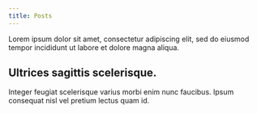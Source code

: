 ```yaml
---
title: Posts
---
```

Lorem ipsum dolor sit amet, consectetur adipiscing elit, sed do eiusmod tempor incididunt ut labore et dolore magna aliqua.

## Ultrices sagittis scelerisque.
Integer feugiat scelerisque varius morbi enim nunc faucibus. Ipsum consequat nisl vel pretium lectus quam id.

